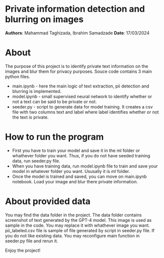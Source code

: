 # Private information detection and blurring on images

**Authors**: Mahammad Taghizada, Ibrahim Samadzade
**Date**: 17/03/2024

# About

The purpose of this project is to identify private text information on the images and blur them for privacy purposes. Souce code contains 3 main python files.

- main.ipynb - here the main logic of text extraction, pii detection and blurring is implemented.
- model.ipynb - small supervised neural network to identify whether or not a text can be said to be private or not.
- seeder.py - script to generate data for model training. It creates a csv file with two columns text and label where label identifies whether or not the text is private.

# How to run the program

- First you have to train your model and save it in the ml folder or whathever folder you want. Thus, if you do not have seeded training data, run seeder.py file.
- When you have training data, run model.ipynb file to train and save your model in whatever folder you want. Ususally it is _ml_ folder.
- Once the model is trained and saved, you can move on main.ipynb notebook. Load your image and blur there private information.

# About provided data

You may find the data folder in the project. The data folder contains screenshot of text generated by the GPT-4 model. This image is used as sample in the code. You may replace it with whathever image you want. pii_labeled.csv file is sample of file generated by script in seeder.py file. If you do not like existing data. You may reconfigure main function in seeder.py file and rerun it.

Enjoy the project!
